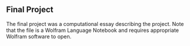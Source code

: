 ## Final Project
The final project was a computational essay describing the project. Note that the file is a Wolfram Language Notebook and requires appropriate Wolfram software to open.